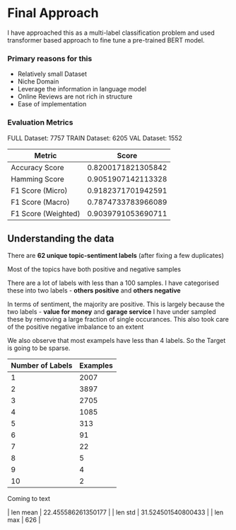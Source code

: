 # Final Approach

I have approached this as a multi-label classification problem and used transformer based approach to fine tune a pre-trained BERT model. 

### Primary reasons for this
- Relatively small Dataset
- Niche Domain
- Leverage the information in language model
- Online Reviews are not rich in structure
- Ease of implementation

### Evaluation Metrics

FULL Dataset: 7757
TRAIN Dataset: 6205
VAL Dataset: 1552

| Metric | Score |
| --- | --- |
| Accuracy Score | 0.8200171821305842 |
| Hamming Score | 0.9051907142113328 |
| F1 Score (Micro) | 0.9182371701942591 |
| F1 Score (Macro) | 0.7874733783966089 |
| F1 Score (Weighted)| 0.9039791053690711 |

## Understanding the data

There are **62 unique topic-sentiment labels** (after fixing a few duplicates)

Most of the topics have both positive and negative samples

There are a lot of labels with less than a 100 samples. I have categorised these into two labels - **others positive** and **others negative**

In terms of sentiment, the majority are positive. This is largely because the two labels - **value for money** and **garage service**
I have under sampled these by removing a large fraction of single occurances. This also took care of the positive negative imbalance to an extent

We also observe that most exampels have less than 4 labels. So the Target is going to be sparse.

| Number of Labels | Examples |
| --- | --- |
| 1 | 2007 |
| 2 | 3897 |
| 3 | 2705 |
| 4 | 1085 |
| 5 | 313 |
| 6 | 91 |
| 7 | 22 |
| 8 | 5 |
| 9 | 4 |
| 10 | 2 |

Coming to text

| len mean | 22.455586261350177 |
| len std | 31.524501540800433 |
| len max | 626 |

